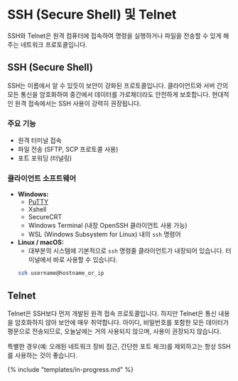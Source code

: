 # SSH (Secure Shell) 및 Telnet

SSH와 Telnet은 원격 컴퓨터에 접속하여 명령을 실행하거나 파일을 전송할 수 있게 해주는 네트워크 프로토콜입니다.

## SSH (Secure Shell)
SSH는 이름에서 알 수 있듯이 보안이 강화된 프로토콜입니다. 클라이언트와 서버 간의 모든 통신을 암호화하여 중간에서 데이터를 가로채더라도 안전하게 보호합니다. 현대적인 원격 접속에서는 SSH 사용이 강력히 권장됩니다.

### 주요 기능
- 원격 터미널 접속
- 파일 전송 (SFTP, SCP 프로토콜 사용)
- 포트 포워딩 (터널링)

### 클라이언트 소프트웨어
- **Windows:**
  - [PuTTY](https://www.putty.org/)
  - Xshell
  - SecureCRT
  - Windows Terminal (내장 OpenSSH 클라이언트 사용 가능)
  - WSL (Windows Subsystem for Linux) 내의 `ssh` 명령어
- **Linux / macOS:**
  - 대부분의 시스템에 기본적으로 `ssh` 명령줄 클라이언트가 내장되어 있습니다. 터미널에서 바로 사용할 수 있습니다.
  ```bash
  ssh username@hostname_or_ip
  ```

## Telnet
Telnet은 SSH보다 먼저 개발된 원격 접속 프로토콜입니다. 하지만 Telnet은 통신 내용을 암호화하지 않아 보안에 매우 취약합니다. 아이디, 비밀번호를 포함한 모든 데이터가 평문으로 전송되므로, 오늘날에는 거의 사용되지 않으며, 사용이 권장되지 않습니다.

특별한 경우(예: 오래된 네트워크 장비 접근, 간단한 포트 체크)를 제외하고는 항상 SSH를 사용하는 것이 좋습니다.

{% include "templates/in-progress.md" %}
